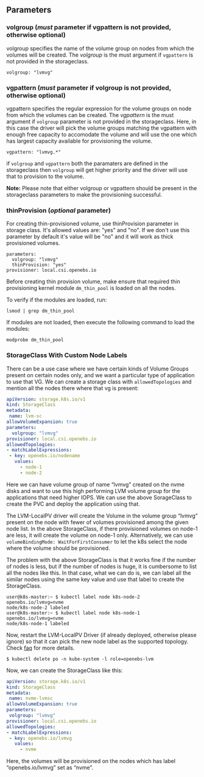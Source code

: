 ## Parameters

### volgroup (*must* parameter if vgpattern is not provided, otherwise optional)

volgroup specifies the name of the volume group on nodes from which the volumes will be created. The *volgroup* is the must argument if `vgpattern` is not provided in the storageclass.

```
volgroup: "lvmvg"
```

### vgpattern (*must* parameter if volgroup is not provided, otherwise optional)

vgpattern specifies the regular expression for the volume groups on node from which the volumes can be created. The *vgpattern* is the must argument if `volgroup` parameter is not provided in the storageclass. Here, in this case the driver will pick the volume groups matching the vgpattern with enough free capacity to accomodate the volume and will use the one which has largest capacity available for provisioning the volume.

```
vgpattern: "lvmvg.*"
```

if `volgroup` and `vgpattern` both the paramaters are defined in the storageclass then `volgroup` will get higher priority and the driver will use that to provision to the volume.

**Note:** Please note that either volgroup or vgpattern should be present in the storageclass parameters to make the provisioning successful.

### thinProvision (*optional* parameter)

For creating thin-provisioned volume, use thinProvision parameter in storage class. It's allowed values are: "yes" and "no". If we don't use this parameter by default it's value will be "no" and it will work as thick provisioned volumes.

```
parameters:
  volgroup: "lvmvg"
  thinProvision: "yes"
provisioner: local.csi.openebs.io
```
Before creating thin provision volume, make ensure that required thin provisioning kernel module `dm_thin_pool` is loaded on all the nodes.

To verify if the modules are loaded, run:
```
lsmod | grep dm_thin_pool
```

If modules are not loaded, then execute the following command to load the modules:
```
modprobe dm_thin_pool
```

### StorageClass With Custom Node Labels

There can be a use case where we have certain kinds of Volume Groups present on certain nodes only, and we want a particular type of application to use that VG. We can create a storage class with `allowedTopologies` and mention all the nodes there where that vg is present:

```yaml
apiVersion: storage.k8s.io/v1
kind: StorageClass
metadata:
 name: lvm-sc
allowVolumeExpansion: true
parameters:
  volgroup: "lvmvg"
provisioner: local.csi.openebs.io
allowedTopologies:
- matchLabelExpressions:
 - key: openebs.io/nodename
   values:
     - node-1
     - node-2
```

Here we can have volume group of name “lvmvg” created on the nvme disks and want to use this high performing LVM volume group for the applications that need higher IOPS. We can use the above SorageClass to create the PVC and deploy the application using that.

The LVM-LocalPV driver will create the Volume in the volume group “lvmvg” present on the node with fewer of volumes provisioned among the given node list. In the above StorageClass, if there provisioned volumes on node-1 are less, it will create the volume on node-1 only. Alternatively, we can use `volumeBindingMode: WaitForFirstConsumer` to let the k8s select the node where the volume should be provisioned.

The problem with the above StorageClass is that it works fine if the number of nodes is less, but if the number of nodes is huge, it is cumbersome to list all the nodes like this. In that case, what we can do is, we can label all the similar nodes using the same key value and use that label to create the StorageClass.

```
user@k8s-master:~ $ kubectl label node k8s-node-2 openebs.io/lvmvg=nvme
node/k8s-node-2 labeled
user@k8s-master:~ $ kubectl label node k8s-node-1 openebs.io/lvmvg=nvme
node/k8s-node-1 labeled
```

Now, restart the LVM-LocalPV Driver (if already deployed, otherwise please ignore) so that it can pick the new node label as the supported topology. Check [faq](./faq.md#1-how-to-add-custom-topology-key) for more details.

```
$ kubectl delete po -n kube-system -l role=openebs-lvm
```

Now, we can create the StorageClass like this:

```yaml
apiVersion: storage.k8s.io/v1
kind: StorageClass
metadata:
 name: nvme-lvmsc
allowVolumeExpansion: true
parameters:
 volgroup: "lvmvg"
provisioner: local.csi.openebs.io
allowedTopologies:
- matchLabelExpressions:
 - key: openebs.io/lvmvg
   values:
     - nvme
```

Here, the volumes will be provisioned on the nodes which has label “openebs.io/lvmvg” set as “nvme”.
